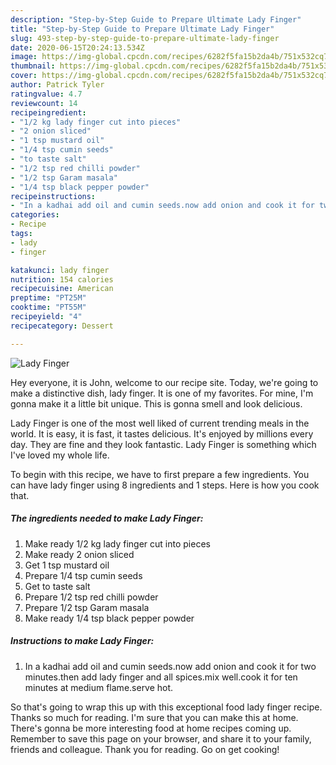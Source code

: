 ```yaml
---
description: "Step-by-Step Guide to Prepare Ultimate Lady Finger"
title: "Step-by-Step Guide to Prepare Ultimate Lady Finger"
slug: 493-step-by-step-guide-to-prepare-ultimate-lady-finger
date: 2020-06-15T20:24:13.534Z
image: https://img-global.cpcdn.com/recipes/6282f5fa15b2da4b/751x532cq70/lady-finger-recipe-main-photo.jpg
thumbnail: https://img-global.cpcdn.com/recipes/6282f5fa15b2da4b/751x532cq70/lady-finger-recipe-main-photo.jpg
cover: https://img-global.cpcdn.com/recipes/6282f5fa15b2da4b/751x532cq70/lady-finger-recipe-main-photo.jpg
author: Patrick Tyler
ratingvalue: 4.7
reviewcount: 14
recipeingredient:
- "1/2 kg lady finger cut into pieces"
- "2 onion sliced"
- "1 tsp mustard oil"
- "1/4 tsp cumin seeds"
- "to taste salt"
- "1/2 tsp red chilli powder"
- "1/2 tsp Garam masala"
- "1/4 tsp black pepper powder"
recipeinstructions:
- "In a kadhai add oil and cumin seeds.now add onion and cook it for two minutes.then add lady finger and all spices.mix well.cook it for ten minutes at medium flame.serve hot."
categories:
- Recipe
tags:
- lady
- finger

katakunci: lady finger 
nutrition: 154 calories
recipecuisine: American
preptime: "PT25M"
cooktime: "PT55M"
recipeyield: "4"
recipecategory: Dessert

---
```



![Lady Finger](https://img-global.cpcdn.com/recipes/6282f5fa15b2da4b/751x532cq70/lady-finger-recipe-main-photo.jpg)

Hey everyone, it is John, welcome to our recipe site. Today, we're going to make a distinctive dish, lady finger. It is one of my favorites. For mine, I'm gonna make it a little bit unique. This is gonna smell and look delicious.

Lady Finger is one of the most well liked of current trending meals in the world. It is easy, it is fast, it tastes delicious. It's enjoyed by millions every day. They are fine and they look fantastic. Lady Finger is something which I've loved my whole life.




To begin with this recipe, we have to first prepare a few ingredients. You can have lady finger using 8 ingredients and 1 steps. Here is how you cook that.

<!--inarticleads1-->

##### The ingredients needed to make Lady Finger:

1. Make ready 1/2 kg lady finger cut into pieces
1. Make ready 2 onion sliced
1. Get 1 tsp mustard oil
1. Prepare 1/4 tsp cumin seeds
1. Get to taste salt
1. Prepare 1/2 tsp red chilli powder
1. Prepare 1/2 tsp Garam masala
1. Make ready 1/4 tsp black pepper powder




<!--inarticleads2-->

##### Instructions to make Lady Finger:

1. In a kadhai add oil and cumin seeds.now add onion and cook it for two minutes.then add lady finger and all spices.mix well.cook it for ten minutes at medium flame.serve hot.




So that's going to wrap this up with this exceptional food lady finger recipe. Thanks so much for reading. I'm sure that you can make this at home. There's gonna be more interesting food at home recipes coming up. Remember to save this page on your browser, and share it to your family, friends and colleague. Thank you for reading. Go on get cooking!
